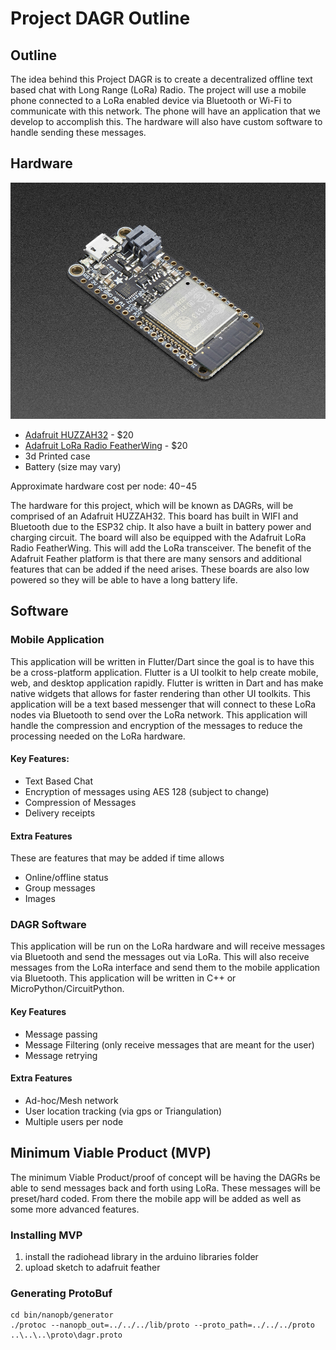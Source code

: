 # Project DAGR Outline

## Outline

The idea behind this Project DAGR is to create a decentralized offline text based chat with Long Range (LoRa) Radio. The project will use a mobile phone connected to a LoRa enabled device via Bluetooth or Wi-Fi to communicate with this network. The phone will have an application that we develop to accomplish this. The hardware will also have custom software to handle sending these messages.



## Hardware 

![huzzah32](images/huzzah32.jpg)

- [Adafruit HUZZAH32](https://www.adafruit.com/product/3405) - $20
- [Adafruit LoRa Radio FeatherWing](https://www.adafruit.com/product/3231) - $20
- 3d Printed case
- Battery (size may vary)

Approximate hardware cost per node: $40-$45



The hardware for this project, which will be known as DAGRs, will be comprised of an Adafruit HUZZAH32. This board has built in WIFI and Bluetooth due to the ESP32 chip. It also have a built in battery power and charging circuit. The board will also be equipped with the Adafruit LoRa Radio FeatherWing. This will add the LoRa transceiver. The benefit of the Adafruit Feather platform is that there are many sensors and additional features that can be added if the need arises. These boards are also low powered so they will be able to have a long battery life.

## Software

### Mobile Application

This application will be written in Flutter/Dart since the goal is to have this be a cross-platform application. Flutter is a UI toolkit to help create mobile, web, and desktop application rapidly. Flutter is written in Dart and has make native widgets that allows for faster rendering than other UI toolkits. This application will be a text based messenger that will connect to these LoRa nodes via Bluetooth to send over the LoRa network.  This application will handle the compression and encryption of the messages to reduce the processing needed on the LoRa hardware. 

#### Key Features:

- Text Based Chat
- Encryption of messages using AES 128 (subject to change)
- Compression of Messages
- Delivery receipts

#### Extra Features

These are features that may be added if time allows

- Online/offline status
- Group messages
- Images

### DAGR Software

This application will be run on the LoRa hardware and will receive messages via Bluetooth and send the messages out via LoRa. This will also receive messages from the LoRa interface and send them to the mobile application via Bluetooth. This application will be written in C++ or MicroPython/CircuitPython. 

#### Key Features

- Message passing
- Message Filtering (only receive messages that are meant for the user)
- Message retrying

#### Extra Features

- Ad-hoc/Mesh network
- User location tracking (via gps or Triangulation)
- Multiple users per node

## Minimum Viable Product (MVP)



The minimum Viable Product/proof of concept will be having the DAGRs be able to send messages back and forth using LoRa. These messages will be preset/hard coded. From there the mobile app will be added as well as some more advanced features.

### Installing MVP

1. install the radiohead library in the arduino libraries folder
2. upload sketch to adafruit feather


### Generating ProtoBuf

```
cd bin/nanopb/generator
./protoc --nanopb_out=../../../lib/proto --proto_path=../../../proto ..\..\..\proto\dagr.proto
```
